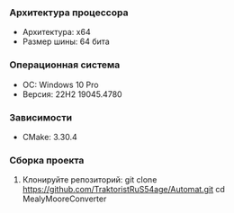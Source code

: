 ### Архитектура процессора
- Архитектура: x64
- Размер шины: 64 бита

### Операционная система
- ОС: Windows 10 Pro 
- Версия: 22H2 19045.4780

### Зависимости
- CMake: 3.30.4

### Сборка проекта
1. Клонируйте репозиторий:
   git clone https://github.com/TraktoristRuS54age/Automat.git
   cd MealyMooreConverter
